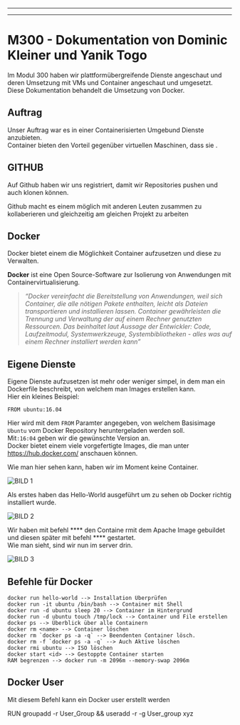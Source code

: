 ﻿---


---

<h1 id="m300---dokumentation-von-ramon--caner">M300 - Dokumentation von Dominic Kleiner und Yanik Togo</h1>
<p>Im Modul 300 haben wir plattformübergreifende Dienste angeschaut und deren Umsetzung mit VMs und Container angeschaut und umgesetzt.<br>
Diese Dokumentation behandelt die Umsetzung von Docker.</p>
<h2 id="auftrag">Auftrag</h2>
<p>Unser Auftrag war es in einer Containerisierten Umgebund Dienste anzubieten.<br>
Container bieten den Vorteil gegenüber virtuellen Maschinen, dass sie .<br>
</p>
<h2 id="github">GITHUB</h2>
<p>Auf Github haben wir uns registriert, damit wir Repositories pushen und auch klonen können.</p>
<p>Github macht es einem möglich mit anderen Leuten zusammen zu kollaberieren und gleichzeitig am gleichen Projekt zu arbeiten</p>
<h2 id="docker">Docker</h2>
<p>Docker bietet einem die Möglichkeit Container aufzusetzen und diese zu Verwalten.</p>
<p><strong>Docker</strong>  ist eine  Open Source-Software zur Isolierung von Anwendungen mit Containervirtualisierung.</p>
<blockquote>
<p><em>“Docker vereinfacht die Bereitstellung von Anwendungen, weil sich Container, die alle nötigen Pakete enthalten, leicht als Dateien transportieren und installieren lassen. Container gewährleisten die Trennung und Verwaltung der auf einem Rechner genutzten Ressourcen. Das beinhaltet laut Aussage der Entwickler: Code, Laufzeitmodul, Systemwerkzeuge, Systembibliotheken - alles was auf einem Rechner installiert werden kann”</em></p>
</blockquote>
<h2 id="eigener-service">Eigene Dienste</h2>
<p>Eigene Dienste aufzusetzen ist mehr oder weniger simpel, in dem man ein Dockerfile beschreibt, von welchem man Images erstellen kann.<br>
Hier ein kleines Beispiel:</p>
<pre><code>FROM ubuntu:16.04
</code></pre>
<p>Hier wird mit dem <code>FROM</code> Paramter angegeben, von welchem Basisimage <code>Ubuntu</code> vom Docker Repository heruntergeladen werden soll.<br>
Mit<code>:16:04</code> geben wir die gewünschte Version an.<br>
Docker bietet einem viele vorgefertigte Images, die man unter <a href="https://hub.docker.com/">https://hub.docker.com/</a> anschauen können.</p>
<p>Wie man hier sehen kann, haben wir im Moment keine Container.</p>
<p><img src="https://perrone.myqnapcloud.com:450/share.cgi/1_keine%20container.PNG?ssid=02YbC2K&amp;fid=02YbC2K&amp;path=%2FNeuer%20Ordner&amp;filename=1_keine%20container.PNG&amp;openfolder=normal&amp;ep=" alt="BILD 1"></p>
<p>Als erstes haben  das Hello-World ausgeführt um zu sehen ob Docker richtig installiert wurde.</p>
<p><img src="https://perrone.myqnapcloud.com:450/share.cgi/2_hello%20world.PNG?ssid=02YbC2K&amp;fid=02YbC2K&amp;path=%2FNeuer%20Ordner&amp;filename=2_hello%20world.PNG&amp;openfolder=normal&amp;ep=" alt="BILD 2"></p>
<p>Wir haben mit befehl **** den Containe rmit dem Apache Image gebuildet und diesen später mit befehl **** gestartet.<br>
Wie man sieht, sind wir nun im server drin.</p>
<p><img src="https://perrone.myqnapcloud.com:450/share.cgi/3_apache%20after%20build.PNG?ssid=02YbC2K&amp;fid=02YbC2K&amp;path=%2FNeuer%20Ordner&amp;filename=3_apache%20after%20build.PNG&amp;openfolder=normal&amp;ep=" alt="BILD 3"></p>




## Befehle für Docker

    docker run hello-world --> Installation Überprüfen
    docker run -it ubuntu /bin/bash --> Container mit Shell
    docker run -d ubuntu sleep 20 --> Container im Hintergrund
    docker run -d ubuntu touch /tmp/lock --> Container und File erstellen
    docker ps --> Überblick über alle Containern
    docker rm <name> --> Container löschen
    docker rm `docker ps -a -q` --> Beendenten Container lösch.
    docker rm -f `docker ps -a -q` --> Auch Aktive löschen
    docker rmi ubuntu --> ISO löschen
    docker start <id> --> Gestoppte Container starten
    RAM begrenzen --> docker run -m 2096m --memory-swap 2096m




## Docker User

<p>Mit diesem Befehl kann ein Docker user erstellt werden </p>

RUN groupadd -r User_Group && useradd -r -g User_group xyz
